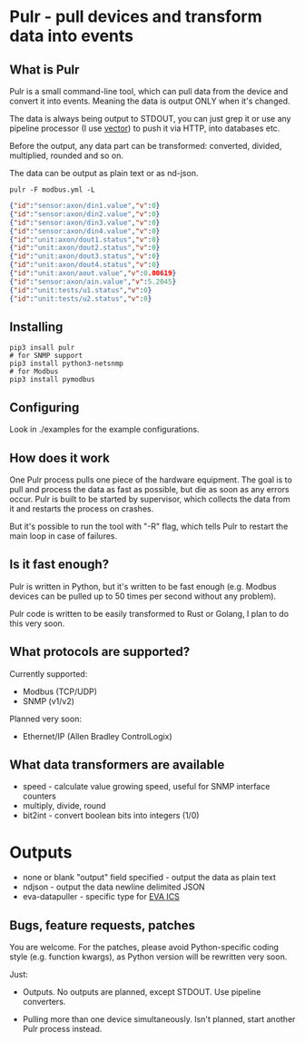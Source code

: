 # Pulr - pull devices and transform data into events

## What is Pulr

Pulr is a small command-line tool, which can pull data from the device and
convert it into events. Meaning the data is output ONLY when it's changed.

The data is always being output to STDOUT, you can just grep it or use any
pipeline processor (I use [vector](https://vector.dev/)) to push it via HTTP,
into databases etc.

Before the output, any data part can be transformed: converted, divided,
multiplied, rounded and so on.

The data can be output as plain text or as nd-json.

```shell
pulr -F modbus.yml -L
```

```json
{"id":"sensor:axon/din1.value","v":0}
{"id":"sensor:axon/din2.value","v":0}
{"id":"sensor:axon/din3.value","v":0}
{"id":"sensor:axon/din4.value","v":0}
{"id":"unit:axon/dout1.status","v":0}
{"id":"unit:axon/dout2.status","v":0}
{"id":"unit:axon/dout3.status","v":0}
{"id":"unit:axon/dout4.status","v":0}
{"id":"unit:axon/aout.value","v":0.00619}
{"id":"sensor:axon/ain.value","v":5.2045}
{"id":"unit:tests/u1.status","v":0}
{"id":"unit:tests/u2.status","v":0}
```

## Installing

```shell
pip3 insall pulr
# for SNMP support
pip3 install python3-netsnmp
# for Modbus
pip3 install pymodbus
```

## Configuring

Look in ./examples for the example configurations.

## How does it work

One Pulr process pulls one piece of the hardware equipment. The goal is to pull
and process the data as fast as possible, but die as soon as any errors occur.
Pulr is built to be started by supervisor, which collects the data from it and
restarts the process on crashes.

But it's possible to run the tool with "-R" flag, which tells Pulr to restart
the main loop in case of failures.

## Is it fast enough?

Pulr is written in Python, but it's written to be fast enough (e.g. Modbus
devices can be pulled up to 50 times per second without any problem).

Pulr code is written to be easily transformed to Rust or Golang, I plan to do
this very soon.

## What protocols are supported?

Currently supported:

* Modbus (TCP/UDP)
* SNMP (v1/v2)

Planned very soon:

* Ethernet/IP (Allen Bradley ControlLogix)

## What data transformers are available

* speed - calculate value growing speed, useful for SNMP interface counters
* multiply, divide, round
* bit2int - convert boolean bits into integers (1/0)

# Outputs

* none or blank "output" field specified - output the data as plain text
* ndjson - output the data newline delimited JSON
* eva-datapuller - specific type for [EVA ICS](https://www.eva-ics.com/)

## Bugs, feature requests, patches

You are welcome. For the patches, please avoid Python-specific coding style
(e.g. function kwargs), as Python version will be rewritten very soon.

Just:

* Outputs. No outputs are planned, except STDOUT. Use pipeline converters.

* Pulling more than one device simultaneously. Isn't planned, start another
  Pulr process instead.

